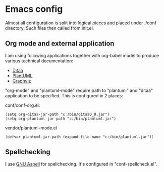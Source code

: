 # Emacs config
Almost all configuration is split into logical pieces and placed under ./conf directory. 
Such files then called from init.el.

## Org mode and external application
I am using following applications together with org-babel model to produce various technical documentation:
- [Ditaa](http://ditaa.sourceforge.net/)
- [PlantUML](http://plantuml.sourceforge.net/)
- [Graphviz](http://www.graphviz.org/)

"org-mode" and "plantuml-mode" require path to "plantuml" and "ditaa" application to be specified. This is configured in 2 places:

conf/conf-org.el:
```elisp
(setq org-ditaa-jar-path "c:/bin/ditaa0_9.jar")
(setq org-plantuml-jar-path "c:/bin/plantuml.jar")
```

vendor/plantuml-mode.el
```elisp
(defvar plantuml-jar-path (expand-file-name "c:/bin/plantuml.jar"))
```

## Spellchecking
I use [GNU Aspell](http://aspell.net/) for spellchecking. It's configured in "conf-spellcheck.el".
